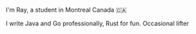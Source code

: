 I'm Ray, a student in Montreal Canada 🇨🇦

I write Java and Go professionally, Rust for fun. Occasional lifter
